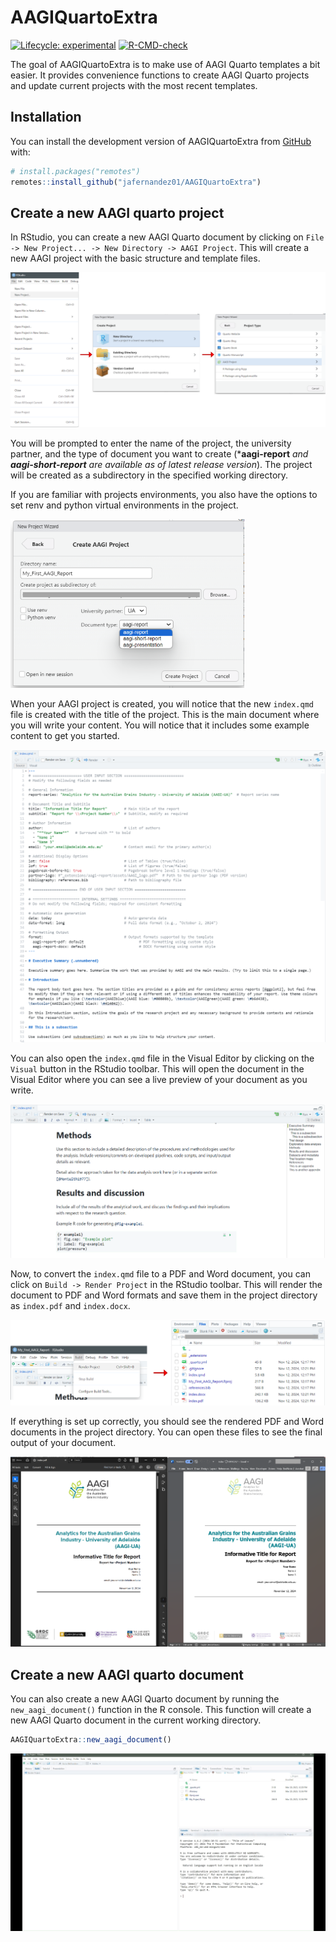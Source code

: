 
<!-- README.md is generated from README.Rmd. Please edit that file -->

# AAGIQuartoExtra

<!-- badges: start -->

[![Lifecycle:
experimental](https://img.shields.io/badge/lifecycle-experimental-orange.svg)](https://lifecycle.r-lib.org/articles/stages.html#experimental)
[![R-CMD-check](https://github.com/jafernandez01/AAGIQuartoExtra/actions/workflows/R-CMD-check.yaml/badge.svg)](https://github.com/jafernandez01/AAGIQuartoExtra/actions/workflows/R-CMD-check.yaml)

<!-- badges: end -->

The goal of AAGIQuartoExtra is to make use of AAGI Quarto templates a
bit easier. It provides convenience functions to create AAGI Quarto
projects and update current projects with the most recent templates.

## Installation

You can install the development version of AAGIQuartoExtra from
[GitHub](https://github.com/) with:

``` r
# install.packages("remotes")
remotes::install_github("jafernandez01/AAGIQuartoExtra")
```

## Create a new AAGI quarto project

In RStudio, you can create a new AAGI Quarto document by clicking on
`File -> New Project... -> New Directory -> AAGI Project`. This will
create a new AAGI project with the basic structure and template files.

![](man/figures/create_project_step1.png)

You will be prompted to enter the name of the project, the university
partner, and the type of document you want to create (\***aagi-report**
*and **aagi-short-report** are available as of latest release version*).
The project will be created as a subdirectory in the specified working
directory.

If you are familiar with projects environments, you also have the
options to set renv and python virtual environments in the project.

<img src="man/figures/create_project_step2.png" width="374" />

When your AAGI project is created, you will notice that the new
`index.qmd` file is created with the title of the project. This is the
main document where you will write your content. You will notice that it
includes some example content to get you started.

![](man/figures/create_project_step3.png)

You can also open the `index.qmd` file in the Visual Editor by clicking
on the `Visual` button in the RStudio toolbar. This will open the
document in the Visual Editor where you can see a live preview of your
document as you write.

![](man/figures/create_project_step4.png)

Now, to convert the `index.qmd` file to a PDF and Word document, you can
click on `Build -> Render Project` in the RStudio toolbar. This will
render the document to PDF and Word formats and save them in the project
directory as `index.pdf` and `index.docx`.

![](man/figures/create_project_step5.png)

If everything is set up correctly, you should see the rendered PDF and
Word documents in the project directory. You can open these files to see
the final output of your document.

![](man/figures/create_project_step6.png)

## Create a new AAGI quarto document

You can also create a new AAGI Quarto document by running the
`new_aagi_document()` function in the R console. This function will
create a new AAGI Quarto document in the current working directory.

``` r
AAGIQuartoExtra::new_aagi_document()
```

<p align="center">
<img src="man/figures/recording_new_aagi_document.gif" alt="Video">
</p>
